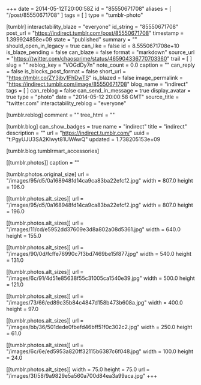 +++
date = 2014-05-12T20:00:58Z
id = "85550671708"
aliases = [ "/post/85550671708" ]
tags = [ ]
type = "tumblr-photo"

[tumblr]
interactability_blaze = "everyone"
id_string = "85550671708"
post_url = "https://indirect.tumblr.com/post/85550671708"
timestamp = 1.399924858e+09
state = "published"
summary = ""
should_open_in_legacy = true
can_like = false
id = 8.5550671708e+10
is_blaze_pending = false
can_blaze = false
format = "markdown"
source_url = "https://twitter.com/chaosprime/status/465904336770703360"
trail = [ ]
slug = ""
reblog_key = "VOGdDy7n"
note_count = 0.0
caption = ""
can_reply = false
is_blocks_post_format = false
short_url = "https://tmblr.co/ZY3jby1FhDwTS"
is_blazed = false
image_permalink = "https://indirect.tumblr.com/image/85550671708"
blog_name = "indirect"
tags = [ ]
can_reblog = false
can_send_in_message = true
display_avatar = true
type = "photo"
date = "2014-05-12 20:00:58 GMT"
source_title = "twitter.com"
interactability_reblog = "everyone"

[tumblr.reblog]
comment = ""
tree_html = ""

[tumblr.blog]
can_show_badges = true
name = "indirect"
title = "indirect"
description = ""
url = "https://indirect.tumblr.com/"
uuid = "t:PgyUJU3SA2Klwyt81UWAwQ"
updated = 1.738205153e+09

[tumblr.blog.tumblrmart_accessories]

[[tumblr.photos]]
caption = ""

[tumblr.photos.original_size]
url = "/images/95/d5/0a168948fd14ca9ca83ba22efcf2.jpg"
width = 807.0
height = 196.0

[[tumblr.photos.alt_sizes]]
url = "/images/95/d5/0a168948fd14ca9ca83ba22efcf2.jpg"
width = 807.0
height = 196.0

[[tumblr.photos.alt_sizes]]
url = "/images/11/cd/e5952dd37609e3d8a802a08d5361.jpg"
width = 640.0
height = 155.0

[[tumblr.photos.alt_sizes]]
url = "/images/90/0d/fcffe76990c7f3bd7469be15f877.jpg"
width = 540.0
height = 131.0

[[tumblr.photos.alt_sizes]]
url = "/images/6c/91/4d51e85638f55c31005ca1540e39.jpg"
width = 500.0
height = 121.0

[[tumblr.photos.alt_sizes]]
url = "/images/73/66/ed89c35b84c4847d158b473b608a.jpg"
width = 400.0
height = 97.0

[[tumblr.photos.alt_sizes]]
url = "/images/bb/36/501dede0fbefd46bff51f0c302c2.jpg"
width = 250.0
height = 61.0

[[tumblr.photos.alt_sizes]]
url = "/images/6c/6e/ed5953a820ff32115b6387c6f048.jpg"
width = 100.0
height = 24.0

[[tumblr.photos.alt_sizes]]
width = 75.0
height = 75.0
url = "/images/3f/58/9a9829e5a560a700d84ea3a99aca.jpg"
+++
